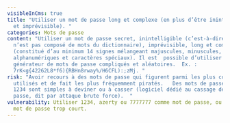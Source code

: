 ```yaml
---
visibleInCms: true
title: "Utiliser un mot de passe long et complexe (en plus d’être inintelligible
  et imprévisible). "
categories: Mots de passe
content: "Utiliser un mot de passe secret, inintelligible (c’est-à-dire qu’il
  n’est pas composé de mots du dictionnaire), imprévisible, long et complexe
  (constitué d’au minimum 14 signes mélangeant majuscules, minuscules,
  alphanumériques et caractères spéciaux). Il est  possible d’utiliser un
  générateur de mots de passe compliqués et aléatoires.  Ex. :
  7rK<g{42262L8*f6){RBHn8rway%/H6CFL):;zMj. "
risk: "Avoir recours à des mots de passe qui figurent parmi les plus couramment
  utilisés et de fait les plus fréquemment piratés.   Des mots de passe comme
  1234 sont simples à deviner ou à casser (logiciel dédié au cassage de mot de
  passe, dit par attaque brute force).  "
vulnerability: Utiliser 1234, azerty ou 7777777 comme mot de passe, ou encore un
  mot de passe trop court.
---
```

